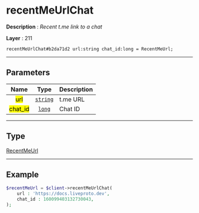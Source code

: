 # recentMeUrlChat

**Description** : *Recent t.me link to a chat*

**Layer** : 211

```tl
recentMeUrlChat#b2da71d2 url:string chat_id:long = RecentMeUrl;
```

---

## Parameters

| Name | Type | Description |
| :---: | :---: | :--- |
| <mark>url</mark> | [`string`](type/string) | t.me URL |
| <mark>chat_id</mark> | [`long`](type/long) | Chat ID |

---

## Type

[RecentMeUrl](type/RecentMeUrl)

---

## Example

```php
$recentMeUrl = $client->recentMeUrlChat(
	url : 'https://docs.liveproto.dev',
	chat_id : 160099403132730043,
);
```